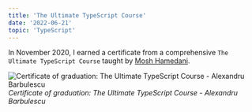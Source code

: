 ```yaml
---
title: 'The Ultimate TypeScript Course'
date: '2022-06-21'
topic: 'TypeScript'
---
```


In November 2020, I earned a certificate from a comprehensive `The Ultimate TypeScript Course` taught by [Mosh Hamedani](https://twitter.com/moshhamedani).

![Certificate of graduation: The Ultimate TypeScript Course - Alexandru Barbulescu](/images/certifications/typescript/the-ultimate-typescript-course.webp)
_Certificate of graduation: The Ultimate TypeScript Course - Alexandru Barbulescu_
